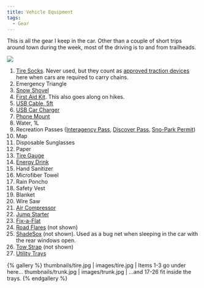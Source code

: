 ```yaml
---
title: Vehicle Equipment
tags:
  - Gear
---
```


This is all the gear I keep in the car. Other than a couple of short trips around town during the week, most of the driving is to and from trailheads.

![](images/gear.jpg)

1. [Tire Socks](https://autosock.us/). Never used, but they count as [approved traction devices](https://www.wsp.wa.gov/traveler/images/traction/alt_traction_device.pdf) here when cars are required to carry chains.
2. Emergency Triangle
3. [Snow Shovel](https://snowclaw.com/)
4. [First Aid Kit](/2017/03/17/first-aid-kit/). This also goes along on hikes.
5. [USB Cable, 5ft](https://www.techmatte.com/CBL-ATC5B)
6. [USB Car Charger](https://www.monoprice.com/product?c_id=116&cp_id=10826&cs_id=1082603&p_id=13810&seq=1&format=2)
7. [Phone Mount](https://www.kenu.com/products/airframe)
8. Water, 1L
9. Recreation Passes ([Interagency Pass](https://www.nps.gov/planyourvisit/passes.htm), [Discover Pass](https://www.discoverpass.wa.gov/), [Sno-Park Permit](https://parks.state.wa.us/303/Sno-Parks))
10. Map
11. Disposable Sunglasses
12. Paper
13. [Tire Gauge](https://www.amazon.com/TEKTON-5941-Digital-Tire-Gauge/dp/B0037V0EW8)
14. [Energy Drink](https://5hourenergy.com/)
15. Hand Sanitizer
16. Microfiber Towel
17. Rain Poncho
18. Safety Vest
19. Blanket
20. Wire Saw
21. [Air Compressor](https://www.amazon.com/SUAOKI-Portable-Mini-Compressor-Inflator/dp/B01H6GQJHS/)
22. [Jump Starter](https://www.anker.com/ca/products/variant/compact-car-jump-starter-and-portable-charger/A1501071)
23. [Fix-a-Flat](https://www.fixaflat.com/products/fix-a-flat-12-oz-emergency-flat-tire-repair)
24. [Road Flares](https://www.orionsignals.com/product-groups/handheld-flares/product/20.html) (not shown)
25. [ShadeSox](https://www.amazon.com/ShadeSox-Universal-Window-Protects-Included/dp/B00YI3IGA6) (not shown). Used as a bug net when sleeping in the car with the rear windows open.
26. [Tow Strap](https://www.amazon.com/JCHL-Recovery-Towing-Safety-Polyester/dp/B07NWGD3QS) (not shown)
27. [Utility Trays](https://www.containerstore.com/s/grey-utility-trays/d?productId=10035847)

{% gallery %}
thumbnails/tire.jpg | images/tire.jpg | Items 1-3 go under here...
thumbnails/trunk.jpg | images/trunk.jpg | ...and 17-26 fit inside the trays.
{% endgallery %}
